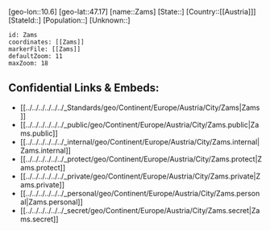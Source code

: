 ﻿---
location: [47.17,10.6]
mapzoom: [7,12] 
mapmarker: city 
type: City
tags:
- geo/City


SpocWebEntityId: 35779
isDeleted: false
confidential: public

---
[geo-lon::10.6]
[geo-lat::47.17]
[name::Zams]
[State::]
[Country::[[Austria]]]
[StateId::]
[Population::]
[Unknown::]


```leaflet
id: Zams
coordinates: [[Zams]]
markerFile: [[Zams]]
defaultZoom: 11 
maxZoom: 18
```


## Confidential Links & Embeds: 
- [[../../../../../../_Standards/geo/Continent/Europe/Austria/City/Zams|Zams]] 
- [[../../../../../../_public/geo/Continent/Europe/Austria/City/Zams.public|Zams.public]] 
- [[../../../../../../_internal/geo/Continent/Europe/Austria/City/Zams.internal|Zams.internal]] 
- [[../../../../../../_protect/geo/Continent/Europe/Austria/City/Zams.protect|Zams.protect]] 
- [[../../../../../../_private/geo/Continent/Europe/Austria/City/Zams.private|Zams.private]] 
- [[../../../../../../_personal/geo/Continent/Europe/Austria/City/Zams.personal|Zams.personal]] 
- [[../../../../../../_secret/geo/Continent/Europe/Austria/City/Zams.secret|Zams.secret]] 
